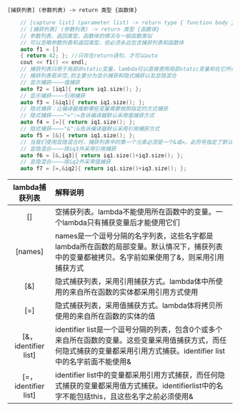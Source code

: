 `[捕获列表] (参数列表) -> return 类型 {函数体}`
```c++
    // [capture list] (parameter list) -> return type { function body }
    // [捕获列表] (参数列表) -> return 类型 {函数体}
    // 参数列表、返回类型、函数体的情况与一般函数类似
    // 可以忽略参数列表和返回类型，但必须永远包含捕获列表和函数体
    auto f1 = []
    { return 42; }; //只存在return语句，才可以auto
    cout << f1() << endl;
    // 捕获列表只用于局部非static变量，lambda可以直接使用局部static变量和在它所在函数之外声明的名字。
    // 捕获列表若非空,则主要分为显示捕获和隐式捕获以及显隐混合
    // 显示捕获————值捕获
    auto f2 = [iq1]{ return iq1.size(); };
    // 显示捕获————引用捕获
    auto f3 = [&iq1]{ return iq1.size(); };
    // 隐式捕获：让编译器推断哪些变量需要按照指定的方式捕获
    // 隐式捕获————"=":=告诉编译器默认采用值捕获方式
    auto f4 = [=]{ return iq1.size(); };
    // 隐式捕获————"&":&告诉编译器默认采用引用捕获方式
    auto f5 = [&]{ return iq1.size(); };
    // 当我们使用显隐混合时，捕获列表中的第一个元素必须是一个&或=。此符号指定了默认捕获方式为引用或值。
    // 显隐混合————除iq3外采用引用捕获
    auto f6 = [&,iq3]{ return iq1.size()+iq3.size(); };
    // 显隐混合————除iq2外采用值捕获
    auto f7 = [=,&iq2]{ return iq1.size()+iq3.size(); };
```
lambda捕获列表|解释说明
|:-:|:-|
[] |空捕获列表。lambda不能使用所在函数中的变量。一个lambda只有捕获变量后才能使用它们
[names] |names是一个逗号分隔的名字列表，这些名字都是lambda所在函数的局部变量。默认情况下，捕获列表中的变量都被拷贝。名字前如果使用了&，则采用引用捕获方式
[&] |隐式捕获列表，采用引用捕获方式。lambda体中所使用的来自所在函数的实体都采用引用方式使用
[=] |隐式捕获列表，采用值捕获方式。lambda体将拷贝所使用的来自所在函数的实体的值
[&，identifier list] |identifier list是一个逗号分隔的列表，包含0个或多个来自所在函数的变量。这些变量采用值捕获方式，而任何隐式捕获的变量都采用引用方式捕获。identifier list中的名字前面不能使用&
[=，identifier list] |identifier list中的变量都采用引用方式捕获，而任何隐式捕获的变量都采用值方式捕获。identifierlist中的名字不能包括this，且这些名字之前必须使用&